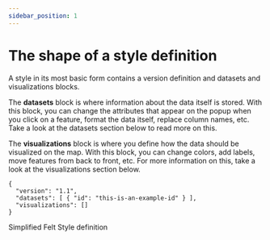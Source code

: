 ```yaml
---
sidebar_position: 1
---
```


# The shape of a style definition

A style in its most basic form contains a version definition and datasets and visualizations blocks.

The **datasets** block is where information about the data itself is stored. With this block, you can change the attributes that appear on the popup when you click on a feature, format the data itself, replace column names, etc. Take a look at the datasets section below to read more on this.

The **visualizations** block is where you define how the data should be visualized on the map. With this block, you can change colors, add labels, move features from back to front, etc. For more information on this, take a look at the visualizations section below.

```
{
  "version": "1.1",
  "datasets": [ { "id": "this-is-an-example-id" } ],
  "visualizations": []
}
```
Simplified Felt Style definition

